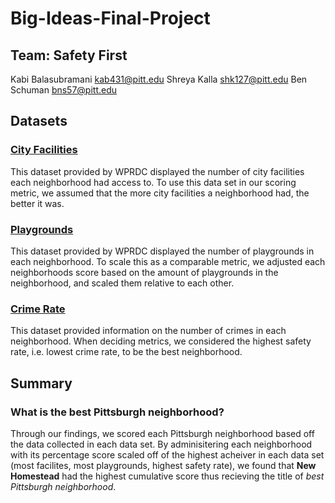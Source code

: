 # Big-Ideas-Final-Project
##  Team: Safety First
Kabi Balasubramani kab431@pitt.edu
Shreya Kalla shk127@pitt.edu
Ben Schuman bns57@pitt.edu	

## Datasets
### [City Facilities](https://data.wprdc.org/dataset/city-of-pittsburgh-facilities/resource/fbb50b02-2879-47cd-abea-ae697ec05170)
This dataset provided by WPRDC displayed the number of city facilities each neighborhood had access to. To use this data set in our scoring metric, we assumed that the more city facilities
a neighborhood had, the better it was. 
### [Playgrounds](https://data.wprdc.org/dataset/playgrounds/resource/47350364-44a8-4d15-b6e0-5f79ddff9367)
This dataset provided by WPRDC displayed the number of playgrounds in each neighborhood. To scale this as a comparable metric, we adjusted each neighborhoods score based on the amount of playgrounds in the neighborhood, and scaled them relative to each other.
### [Crime Rate](https://data.wprdc.org/dataset/police-incident-blotter/resource/1797ead8-8262-41cc-9099-cbc8a161924b)
This dataset provided information on the number of crimes in each neighborhood. When deciding metrics, we considered the highest safety rate, i.e. lowest crime rate, to be the best neighborhood. 

## Summary
### What is the best Pittsburgh neighborhood? 
Through our findings, we scored each Pittsburgh neighborhood based off the data collected in each data set. By adminisitering each neighborhood with its percentage score scaled off of the highest acheiver in each data set (most facilites, most playgrounds, highest safety rate),
we found that **New Homestead** had the highest cumulative score thus recieving the title of *best Pittsburgh neighborhood*. 

